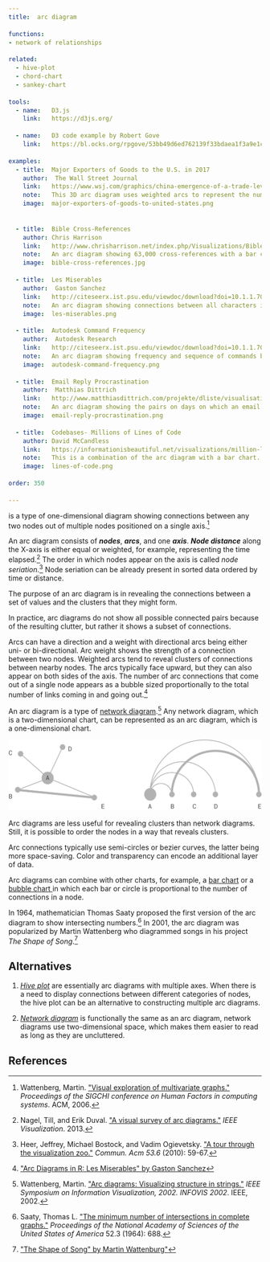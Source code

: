 ```yaml
---
title:  arc diagram

functions:
- network of relationships

related:
  - hive-plot
  - chord-chart  
  - sankey-chart

tools:
  - name:   D3.js
    link:   https://d3js.org/

  - name:   D3 code example by Robert Gove
    link:   https://bl.ocks.org/rpgove/53bb49d6ed762139f33bdaea1f3a9e1c

examples:
  - title:  Major Exporters of Goods to the U.S. in 2017
    author:  The Wall Street Journal
    link:   https://www.wsj.com/graphics/china-emergence-of-a-trade-leviathan/
    note:   This 3D arc diagram uses weighted arcs to represent the number of goods moving between the U.S. and other countries
    image:  major-exporters-of-goods-to-united-states.png
    

  - title:  Bible Cross-References
    author: Chris Harrison
    link:   http://www.chrisharrison.net/index.php/Visualizations/BibleViz
    note:   An arc diagram showing 63,000 cross-references with a bar chart inverted at the bottom to indicate the number of connections in each node.
    image:  bible-cross-references.jpg

  - title:  Les Miserables
    author:  Gaston Sanchez
    link:   http://citeseerx.ist.psu.edu/viewdoc/download?doi=10.1.1.707.9502&rep=rep1&type=pdf
    note:   An arc diagram showing connections between all characters in Les Miserables by Victor Hugo.
    image:  les-miserables.png
    
  - title:  Autodesk Command Frequency
    author:  Autodesk Research
    link:   http://citeseerx.ist.psu.edu/viewdoc/download?doi=10.1.1.707.9502&rep=rep1&type=pdf
    note:   An arc diagram showing frequency and sequence of commands by users of Autodesk.
    image:  autodesk-command-frequency.png

  - title:  Email Reply Procrastination
    author:  Matthias Dittrich
    link:   http://www.matthiasdittrich.com/projekte/dliste/visualisations/index.html
    note:   An arc diagram showing the pairs on days on which an email was received and answered.
    image:  email-reply-procrastination.png

  - title:  Codebases- Millions of Lines of Code
    author: David McCandless 
    link:   https://informationisbeautiful.net/visualizations/million-lines-of-code/
    note:   This is a combination of the arc diagram with a bar chart. The arcs here connect versions of software that share parts of their code.
    image:  lines-of-code.png
 
order: 350

---
```


is a type of one-dimensional diagram showing connections between any two nodes out of multiple nodes positioned on a single axis.[^wattenberg] 

<!--more-->

An arc diagram consists of ***nodes***, ***arcs***, and one ***axis***. ***Node distance*** along the X-axis is either equal or weighted, for example, representing the time elapsed.[^nagel]
The order in which nodes appear on the axis is called *node seriation*.[^heer] Node seriation can be already present in sorted data ordered by time or distance. 

The purpose of an arc diagram is in revealing the connections between a set of values and the clusters that they might form.

In practice, arc diagrams do not show all possible connected pairs because of the resulting clutter, but rather it shows a subset of connections.



Arcs can have a direction and a weight with directional arcs being either uni- or bi-directional. Arc weight shows the strength of a connection between two nodes. Weighted arcs tend to reveal clusters of connections between nearby nodes. The arcs typically face upward, but they can also appear on both sides of the axis.  The number of arc connections that come out of a single node appears as a bubble sized proportionally to the total number of links coming in and going out.[^sanchez]


An arc diagram is a type of [network diagram](/network-diagram).[^wattenberg2] Any network diagram, which is a two-dimensional chart, can be represented as an arc diagram, which is a one-dimensional chart.


![Network diagram and arc diagram of the same data set](network-diagram-arc-diagram-comparison.png)


Arc diagrams are less useful for revealing clusters than network diagrams. Still, it is possible to order the nodes in a way that reveals clusters.

Arc connections typically use semi-circles or bezier curves, the latter being more space-saving. Color and transparency can encode an additional layer of data.

Arc diagrams can combine with other charts, for example, a [bar chart](/bar-chart) or a [bubble chart ](/bubble-chart) in which each bar or circle is proportional to the number of connections in a node.

In 1964, mathematician Thomas Saaty proposed the first version of the arc diagram to show intersecting numbers.[^saaty] In 2001, the arc diagram was popularized by Martin Wattenberg who diagrammed songs in his project *The Shape of Song*.[^wattenberg3]

## Alternatives
1. [*Hive plot*](/hive-plot) are essentially arc diagrams with multiple axes. When there is a need to display connections between different categories of nodes, the hive plot can be an alternative to constructing multiple arc diagrams.

2. [*Network diagram*](/network-diagram) is functionally the same as an arc diagram, network diagrams use two-dimensional space, which makes them easier to read as long as they are uncluttered.

## References
[^wattenberg]: Wattenberg, Martin. ["Visual exploration of multivariate graphs."](http://hint.fm/papers/pivotgraph.pdf) *Proceedings of the SIGCHI conference on Human Factors in computing systems*. ACM, 2006.
[^nagel]: Nagel, Till, and Erik Duval. ["A visual survey of arc diagrams."](https://uclab.fh-potsdam.de/wp/wp-content/uploads/2013-a-visual-survey-of-arc-diagrams.pdf) *IEEE Visualization*. 2013.
[^heer]: Heer, Jeffrey, Michael Bostock, and Vadim Ogievetsky. ["A tour through the visualization zoo."](https://queue.acm.org/detail.cfm?searchterm=Mind+Maps&id=1805128) *Commun. Acm 53.6* (2010): 59-67.
[^sanchez]: ["Arc Diagrams in R: Les Miserables" by Gaston Sanchez](http://www.gastonsanchez.com/visually-enforced/got-plot/how-to/2013/02/02/Arc-Diagrams-in-R-Les-Miserables/)
[^wattenberg2]: Wattenberg, Martin. ["Arc diagrams: Visualizing structure in strings."](http://ieg.ifs.tuwien.ac.at/~aigner/teaching/ws06/infovis_ue/papers/arcdiagram_01173155.pdf) *IEEE Symposium on Information Visualization, 2002. INFOVIS 2002*. IEEE, 2002.
[^saaty]: Saaty, Thomas L. ["The minimum number of intersections in complete graphs."](https://www.pnas.org/content/52/3/688) *Proceedings of the National Academy of Sciences of the United States of America* 52.3 (1964): 688.
[^wattenberg3]: ["The Shape of Song" by Martin Wattenburg"](http://turbulence.org/Works/song/gallery/gallery.html)
